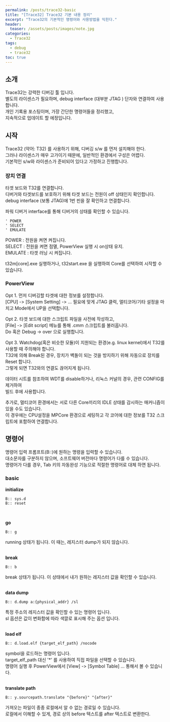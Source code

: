 ```yaml
---
permalink: /posts/trace32-basic
title: "[Trace32] Trace32 기본 내용 정리" 
excerpt: "Trace32의 기본적인 명령어와 사용방법을 익힌다."
header:
  teaser: /assets/posts/images/note.jpg
categories:
  - Trace32
tags:
  - debug
  - trace32
toc: true
---
```


## 소개

Trace32는 강력한 디버깅 툴 입니다.<br>
별도의 라이센스가 필요하며, debug interface (대부분 <span style="{{ site.code }}">JTAG</span> ) 단자와 연결하여 사용합니다.<br>
개인 기록용 포스팅이며, 가장 간단한 명령어들을 정리했고,<br>
지속적으로 업데이트 할 에정입니다.<br>

## 시작

Trace32 (약어: T32) 를 사용하기 위해, 디버깅 s/w 를 먼저 설치해야 한다.<br>
그러나 라이센스가 매우 고가이기 때문에, 일반적인 환경에서 구성은 어렵다.<br>
기본적인 s/w와 라이센스가 준비되어 있다고 가정하고 진행합니다.<br>

### 장치 연결

타겟 보드와 T32를 연결합니다.<br>
디버거와 타겟보드를 보호하기 위해 타겟 보드는 전원이 off 상태인지 확인합니다.<br>
debug interface (보통 JTAG)에 1번 핀을 잘 확인하고 연결합니다.<br>

파워 디버거 interface를 통해 디버거의 상태를 확인할 수 있습니다.
```
' POWER
' SELECT
' EMULATE
```
<span style="{{ site.code }}">POWER</span> : 전원을 켜면 켜집니다.<br>
<span style="{{ site.code }}">SELECT</span> : 전원을 켜면 점멸, PowerView 실행 시 on상태 유지.<br>
<span style="{{ site.code }}">EMULATE</span> : 타겟 러닝 시 켜집니다.<br>

<span style="{{ site.code }}">t32m[core].exe</span> 실행하거나, <span style="{{ site.code }}">t32start.exe</span> 을 실행하여 Core를 선택하여 시작할 수 있습니다.<br>

### PowerView

Opt 1. 먼저 디버깅할 타겟에 대한 정보를 설정합니다.<br>
  [CPU] -> [System Setting] -> ... 필요에 맞게 JTAG 클럭, 멀티코어/기타 설정을 마치고 Mode에서 UP을 선택합니다.<br>

Opt 2. 타겟 보드에 대한 스크립트 파일을 사전에 작성하고,<br>
  [File] -> [Edit script] 메뉴를 통해 .cmm 스크립트를 불러옵니다.<br>
 <span style="{{ site.code }}">Do</span> 혹은 <span style="{{ site.code }}">Debug</span> -> <span style="{{ site.code }}">over</span> 으로 실행합니다.<br>

Opt 3. Watchdog(혹은 비슷한 모듈)이 지원되는 환경(e.g. linux kernel)에서 T32를 사용할 때 주의해야 합니다.<br>
  T32에 의해 Break된 경우, 장치가 벽돌이 되는 것을 방지하기 위해 자동으로 장치를 Reset 합니다.<br>
  그렇게 되면 T32와의 연결도 끊어지게 됩니다.<br>

  데이터 시트를 참조하여 WDT를 disable하거나, 리눅스 커널의 경우, 관련 CONFIG를 제거하여<br>
  빌드 후에 사용합니다.<br>

  추가로, 멀티코어 환경에서는 서로 다른 Core끼리의 IDLE 상태를 감시하는 매커니즘이 있을 수도 있습니다.<br>
  이 경우에는 CPU설정을 MPCore 환경으로 세팅하고 각 코어에 대한 정보를 T32 스크립트에 포함하여 연결합니다.<br>

## 명령어

명령어 입력 프롬프트(B::)에 원하는 명령을 입력할 수 있습니다.<br>
대소문자를 구분하지 않으며, 소프트웨어 버전마다 명령어가 다를 수 있습니다.<br>
명령어가 다를 경우, Tab 키의 자동완성 기능으로 적절한 명령어로 대체 하면 됩니다.<br>

### basic

<B>initialize</B>
```
B:: sys.d
B:: reset
```
<br>

<B>go</B>
```
B:: g
```
running 상태가 됩니다. 이 때는, 레지스터 dump가 되지 않습니다.<br>
<br>

<B>break</B>
```
B:: b
```
break 상태가 됩니다. 이 상태에서 내가 원하는 레지스터 값을 확인할 수 있습니다.<br>
<br>

<B>data dump</B>
```
B:: d.dump a:{physical_addr} /sl
```
특정 주소의 레지스터 값을 확인할 수 있는 명령어 입니다.<br>
<span style="{{ site.code }}">sl</span> 옵션은 값이 변화함에 따라 색깔로 표시해 주는 옵션 입니다.<br>
<br>

<B>load elf</B>
```
B:: d.load.elf {target_elf_path} /nocode
```
symbol을 로드하는 명령어 입니다.<br>
target_elf_path 대신 '\*' 를 사용하여 직접 파일을 선택할 수 있습니다.<br>
명령어 실행 후 PowerView에서 [View] -> [Symbol Table] ... 통해서 볼 수 있습니다.<br>
<br>

<B>translate path</B>
```
B:: y.sourcepath.translate "{before}" "{after}"
```
가져오는 파일이 종종 로컬에서 알 수 없는 경로일 수 있습니다.<br>
로컬에서 이해할 수 있게, 경로 상의 before 텍스트를 after 텍스트로 변환한다.<br>
<br>
